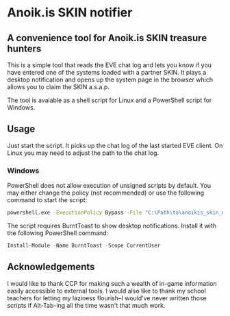 # Anoik.is SKIN notifier

## A convenience tool for Anoik.is SKIN treasure hunters

This is a simple tool that reads the EVE chat log and lets you know
if you have entered one of the systems loaded with a partner SKIN. It
plays a desktop notification and opens up the system page in the
browser which allows you to claim the SKIN a.s.a.p.

The tool is avaiable as a shell script for Linux and a PowerShell
script for Windows.

## Usage

Just start the script. It picks up the chat log of the last started
EVE client. On Linux you may need to adjust the path to the chat log.

### Windows

PowerShell does not allow execution of unsigned scripts by default.
You may either change the policy (not recommended) or use the following
command to start the script:

```cmd
powershell.exe -ExecutionPolicy Bypass -File "C:\Path\to\anoikis_skin_notifier.ps1"
```

The script requires BurntToast to show desktop notifications. Install it
with the following PowerShell command:

```ps1
Install-Module -Name BurntToast -Scope CurrentUser
```

## Acknowledgements

I would like to thank CCP for making such a wealth of in-game information
easily accessible to external tools. I would also like to thank my school
teachers for letting my laziness flourish–I would've never written those
scripts if Alt-Tab-ing all the time wasn't that much work.
